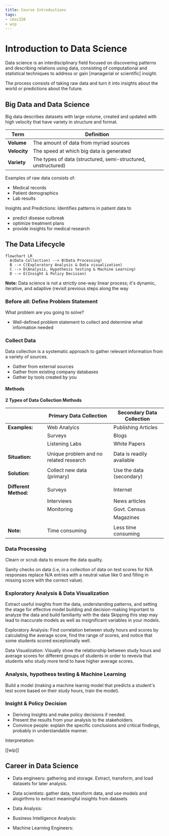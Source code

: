 ```yaml
---
title: Course Introductions
tags:
- cmsc320
- wip
---
```


# Introduction to Data Science

Data science is an interdisciplinary field focused on discovering patterns and describing relations using data, consisting of computational and statistical techniques to address or gain [managerial or scientific] insight.

The process consists of taking raw data and turn it into insights about the world or predictions about the future.

## Big Data and Data Science

Big data describes datasets with large volume, created and updated with high velocity that have variety in structure and format.


| Term | Definition |
| -------------------- | -------------------- |
| **Volume** | The amount of data from myriad sources |
| **Velocity** | The speed at which big data is generated |
| **Variety** | The types of data (structured, semi-structured, unstructured) |

Examples of raw data consists of: 
- Medical records
- Patient demographics
- Lab results

Insights and Predictions: Identifies patterns in patient data to
- predict disease outbreak
- optimize treatment plans
- provide insights for medical research

## The Data Lifecycle

```mermaid
flowchart LR
  A(Data Collection) --> B(Data Processing)
  B --> C(Exploratory Analysis & Data visualization)
  C --> D(Analysis, Hypothesis testing & Machine Learning)
  D --> E(Insight & Policy Decision)
```

**Note:** Data science is not a strictly one-way linear process; it's dynamic, iterative, and adaptive (revisit previous steps along the way

### Before all: Define Problem Statement

What problem are you going to solve?
* Well-defined problem statement to collect and determine what information needed

### Collect Data

Data collection is a systematic approach to gather relevant information from a variety of sources.
- Gather from external sources
- Gather from existing company databases
- Gather by tools created by you

#### Methods

**2 Types of Data Collection Methods**

| | Primary Data Collection | Secondary Data Collection |
| -- | -- | -- |
| **Examples:** |  Web Analyics | Publishing Articles|
| | Surveys | Blogs |
| | Listening Labs | White Papers |
| | |
| **Situation:** | Unique problem and no related research  | Data is readily available |
| | | 
| **Solution:** | Collect new data (primary)  | Use the data (secondary)
| | |
| **Different Method:** | Surveys | Internet |
| | Interviews | News articles |
| | Monitoring | Govt. Census |
| | | Magazines |
| | | |
| **Note:** | Time consuming| Less time consuming |  

### Data Processing

Clearn or scrub data to ensure the data quality.

Sanity checks on data (i.e, in a collection of data on test scores for N/A responses replace N/A entries with a neutral value like 0 and filling in missing score with the correct value).

### Exploratory Analysis & Data Visualization

Extract useful insights from the data, understanding patterns, and setting the stage for effective model building and decision-making
Important to analyze the data and build familiarity with the data
Skipping this step may lead to inaccurate models as well as insignificant variables in your models.

Exploratory Analysis: Find correlation between study hours and scores by calculating the average score, find the range of scores, and notice that some students scored exceptionally well.

Data Visualization: Visually show the relationship between study hours and average scores for different groups of students in order to revevla that students who study more tend to have higher average scores.

### Analysis, hypothess testing & Machine Learning

Build a model (making a machine learnig model that predicts a student's test score based on their study hours, train the model).

### Insight & Policy Decision

- Deriving Insights and make policy decisions if needed.
- Present the results from your analysis to the stakeholders.
- Convince people: explain the specific conclusions and critical findings, probably in understandable manner.

Interpretation:

[[wip]]

## Career in Data Science

- Data engineers: gathering and storage. Extract, transform, and load datasets for later analysis.

- Data scientists: gather data, transform data, and use models and alogirthms to extract meaningful insights from datasets

- Data Analysis:

- Business Intelligence Analysis:

- Machine Learning Engineers: